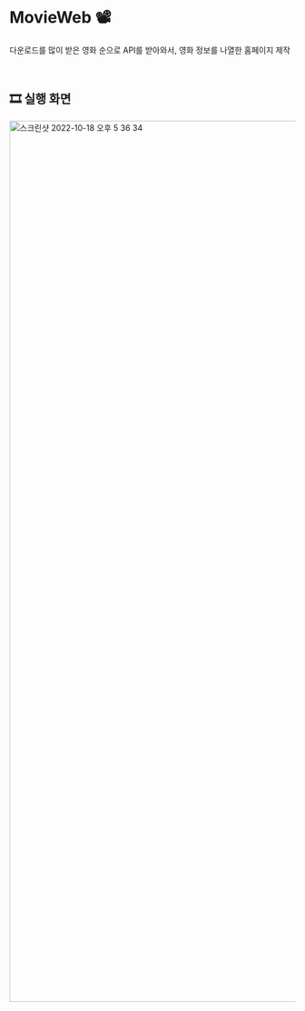 # MovieWeb 📽
다운로드를 많이 받은 영화 순으로 API를 받아와서, 영화 정보를 나열한 홈페이지 제작

<br>

## 🎞 실행 화면
<img width="1552" alt="스크린샷 2022-10-18 오후 5 36 34" src="https://user-images.githubusercontent.com/86689831/196380230-b644473f-4ade-4159-9597-9a51ec7ebe2a.png">
